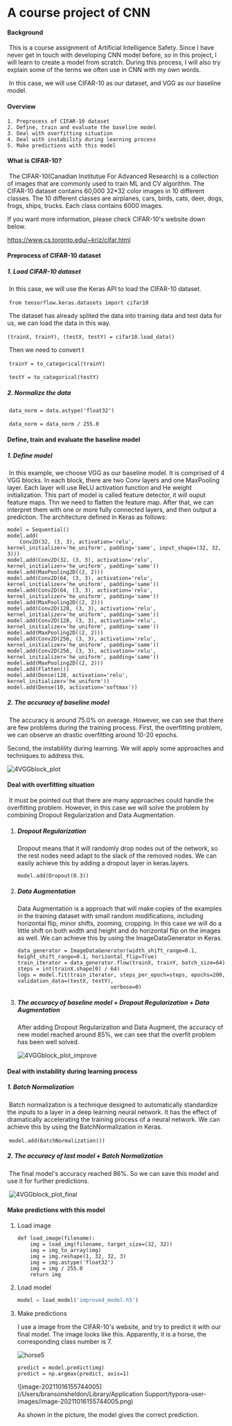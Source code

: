 # A course project of CNN

#### Background

​	This is a course assignment of Artificial Intelligence Safety. Since I have never get in touch with developing CNN model before, so in this project, I will learn to create a model from scratch. During this process, I will also try explain some of the terms we often use in CNN with my own words. 

​	In this case, we will use CIFAR-10 as our dataset, and VGG as our baseline model.

#### Overview

	1. Preprocess of CIFAR-10 dataset
 	2. Define, train and evaluate the baseline model
 	3. Deal with overfitting situation
 	4. Deal with instability during learning process
 	5. Make predictions with this model

#### What is CIFAR-10?

​	The CIFAR-10(Canadian Institutue For Advanced Research) is a collection of images that are commonly used to train ML and CV algorithm. The CIFAR-10 dataset contains 60,000 32*32 color images in 10 different classes. The 10 different classes are airplanes, cars, birds, cats, deer, dogs, frogs, ships, trucks. Each class contains 6000 images. 

If you want more information, please check CIFAR-10's website down below.

https://www.cs.toronto.edu/~kriz/cifar.html

#### Preprocess of CIFAR-10 dataset

##### 	1. Load CIFAR-10 dataset

​		In this case, we will use the Keras API to load the CIFAR-10 dataset. 

​		`from tensorflow.keras.datasets import cifar10`

​		The dataset has already splited the data into training data and test data for us, we can load the data in 		this way.

​		`(trainX, trainY), (testX, testY) = cifar10.load_data()`

​		Then we need to convert t

​		`trainY = to_categorical(trainY)`

​		`testY = to_categorical(testY)`

##### 	2. Normalize the data

​		`data_norm = data.astype('float32')`

​		`data_norm = data_norm / 255.0`

#### Define, train and evaluate the baseline model

##### 	1. Define model

​		In this example, we choose VGG as our baseline model. It is comprised of 4 VGG blocks. In each block, there are two Conv layers and one MaxPooling layer.  Each layer will use ReLU activation function and  He weight initialization. This part of model is called feature detector, it will ouput feature maps. Thn we need to flatten the feature map. After that, we can interpret them with one or more fully connected layers,  and then output a prediction.  The architecture defined in Keras as follows:

```
model = Sequential()
model.add(
    Conv2D(32, (3, 3), activation='relu', kernel_initializer='he_uniform', padding='same', input_shape=(32, 32, 3)))
model.add(Conv2D(32, (3, 3), activation='relu', kernel_initializer='he_uniform', padding='same'))
model.add(MaxPooling2D((2, 2)))
model.add(Conv2D(64, (3, 3), activation='relu', kernel_initializer='he_uniform', padding='same'))
model.add(Conv2D(64, (3, 3), activation='relu', kernel_initializer='he_uniform', padding='same'))
model.add(MaxPooling2D((2, 2)))
model.add(Conv2D(128, (3, 3), activation='relu', kernel_initializer='he_uniform', padding='same'))
model.add(Conv2D(128, (3, 3), activation='relu', kernel_initializer='he_uniform', padding='same'))
model.add(MaxPooling2D((2, 2)))
model.add(Conv2D(256, (3, 3), activation='relu', kernel_initializer='he_uniform', padding='same'))
model.add(Conv2D(256, (3, 3), activation='relu', kernel_initializer='he_uniform', padding='same'))
model.add(MaxPooling2D((2, 2)))
model.add(Flatten())
model.add(Dense(128, activation='relu', kernel_initializer='he_uniform'))
model.add(Dense(10, activation='softmax'))
```

##### 	2. The accuracy of baseline model

​		The accuracy is around 75.0% on average. However, we can see that there are few problems during the training process. First, the overfitting problem, we can observe an drastic overfitting around 10-20 epochs.

Second, the instablility during learning. We will apply some approaches and techniques to address this.

![4VGGblock_plot](/Users/bransonsheldon/Downloads/4VGGblock_plot.png)

#### Deal with overfitting situation

​	It must be pointed out that there are many approaches could handle the overfitting problem. However, in this case we will solve the problem by combining Dropout Regularization and Data Augmentation.

 1. ##### Dropout Regularization

    Dropout means that it will randomly drop nodes out of the network, so the rest nodes need adapt to the slack of the removed nodes. We can easily achieve this by adding a dropout layer in keras.layers.

    ```
    model.add(Dropout(0.3))
    ```

 2. ##### Data Augmentation

    Data Augmentation is a approach that will make copies of the examples in the training dataset with small random modifications, including horizontal flip, minor shifts, zooming, cropping. In this case we will do a little shift on both width and height and do horizontal flip on the images as well. We can achieve this by using the ImageDataGenerator in Keras.

    ```
    data_generator = ImageDataGenerator(width_shift_range=0.1, height_shift_range=0.1, horizontal_flip=True)
    train_iterator = data_generator.flow(trainX, trainY, batch_size=64)
    steps = int(trainX.shape[0] / 64)
    logs = model.fit(train_iterator, steps_per_epoch=steps, epochs=200, validation_data=(testX, testY),
                                  verbose=0)
    ```

3. ##### The accuracy of baseline model + Dropout Regularization + Data Augmentation

   After adding Dropout Regularization and Data Augment, the accuracy of new model reached around 85%, we can see that the overfit problem has been well solved.

   ![4VGGblock_plot_improve](/Users/bransonsheldon/Downloads/4VGGblock_plot_improve.png)

#### Deal with instability during learning process

##### 	1.  Batch Normalization

​	Batch normalization is a technique designed to automatically standardize the inputs to a layer in a deep 	learning neural network. It has the effect of dramatically accelerating the training process of a neural 	 	network.  We can achieve this by using the BatchNormalization in Keras.

​	`model.add(BatchNormalization())`

##### 	2. The accuracy of last model + Batch Normalization

​	The final model's accuracy reached 86%. So we can save this model and use it for further predictions.

​	![4VGGblock_plot_final](/Users/bransonsheldon/Downloads/results/4VGGblock_plot_final.png)

#### Make predictions with this model

 1. Load image

    ```
    def load_image(filename):
        img = load_img(filename, target_size=(32, 32))
        img = img_to_array(img)
        img = img.reshape(1, 32, 32, 3)
        img = img.astype('float32')
        img = img / 255.0
        return img
    ```

2. Load model

   ```python
   model = load_model('improved_model.h5')
   ```

3. Make predictions

   I use a image from the CIFAR-10's website, and try to predict it with our final model. The image looks like this. Apparently, it is a horse, the corresponding class number is 7.

   ![horse5](/Users/bransonsheldon/Documents/programmeFile/pythonFile/toddler/horse5.png)

   ```
   predict = model.predict(img)
   predict = np.argmax(predict, axis=1)
   ```

   ![image-20211016155744005](/Users/bransonsheldon/Library/Application Support/typora-user-images/image-20211016155744005.png)

   As shown in the picture, the model gives the correct prediction.
